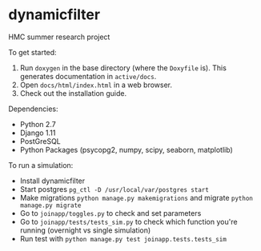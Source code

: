 # dynamicfilter

HMC summer research project

To get started: 
1. Run `doxygen` in the base directory (where the `Doxyfile` is). This generates documentation in `active/docs`. 
1. Open `docs/html/index.html` in a web browser.
1. Check out the installation guide.

Dependencies:
- Python 2.7
- Django 1.11
- PostGreSQL
- Python Packages (psycopg2, numpy, scipy, seaborn, matplotlib)

To run a simulation:
- Install dynamicfilter
- Start postgres `pg_ctl -D /usr/local/var/postgres start`
- Make migrations `python manage.py makemigrations` and migrate `python manage.py migrate`
- Go to `joinapp/toggles.py` to check and set parameters
- Go to `joinapp/tests/tests_sim.py` to check which function you're running (overnight vs single simulation)
- Run test with `python manage.py test joinapp.tests.tests_sim`
